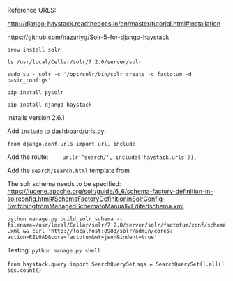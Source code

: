 Reference URLS:

http://django-haystack.readthedocs.io/en/master/tutorial.html#installation

https://github.com/nazariyg/Solr-5-for-django-haystack

`brew install solr`

`ls /usr/local/Cellar/solr/7.2.0/server/solr`

`sudo su - solr -c '/opt/solr/bin/solr create -c factotum -d basic_configs'`

`pip install pysolr`

`pip install django-haystack`

installs version 2.6.1

Add `include` to dashboard/urls.py:

`from django.conf.urls import url, include`

Add the route:
`    url(r'^search/', include('haystack.urls')),`

Add the `search/search.html` template from 

The solr schema needs to be specified:
https://lucene.apache.org/solr/guide/6_6/schema-factory-definition-in-solrconfig.html#SchemaFactoryDefinitioninSolrConfig-SwitchingfromManagedSchematoManuallyEditedschema.xml



`python manage.py build_solr_schema --filename=/usr/local/Cellar/solr/7.2.0/server/solr/factotum/conf/schema.xml && curl 'http://localhost:8983/solr/admin/cores?action=RELOAD&core=factotum&wt=json&indent=true'`

Testing:
`python manage.py shell`

`from haystack.query import SearchQuerySet`
`sqs = SearchQuerySet().all()`
`sqs.count()`